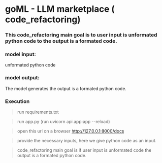 # goML - LLM marketplace ( code_refactoring)

### This code_refactoring main goal is to user input is unformated python code to the output is a formated code.

 

### model input:
unformated python code

 

### model output:

The model generates the output is a formated python code.

 

### Execution

> run requirements.txt

> run app.py (run uvicorn api.app:app --reload)

> open this url on a browser http://127.0.0.1:8000/docs

> provide the necessary inputs, here we give python code as an input.

> code_refactoring main goal is if user input is unformated code the output is a formated python code.
